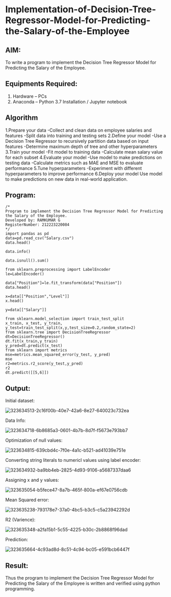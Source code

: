 # Implementation-of-Decision-Tree-Regressor-Model-for-Predicting-the-Salary-of-the-Employee

## AIM:
To write a program to implement the Decision Tree Regressor Model for Predicting the Salary of the Employee.

## Equipments Required:
1. Hardware – PCs
2. Anaconda – Python 3.7 Installation / Jupyter notebook

## Algorithm
1.Prepare your data -Collect and clean data on employee salaries and features -Split data into training and testing sets 2.Define your model -Use a Decision Tree Regressor to recursively partition data based on input features -Determine maximum depth of tree and other hyperparameters 3.Train your model -Fit model to training data -Calculate mean salary value for each subset 4.Evaluate your model -Use model to make predictions on testing data -Calculate metrics such as MAE and MSE to evaluate performance 5.Tune hyperparameters -Experiment with different hyperparameters to improve performance 6.Deploy your model Use model to make predictions on new data in real-world application.

## Program:
```
/*
Program to implement the Decision Tree Regressor Model for Predicting the Salary of the Employee.
Developed by: RAMKUMAR G
RegisterNumber: 212223220084
*/
import pandas as pd
data=pd.read_csv("Salary.csv")
data.head()

data.info()

data.isnull().sum()

from sklearn.preprocessing import LabelEncoder
le=LabelEncoder()

data["Position"]=le.fit_transform(data["Position"])
data.head()

x=data[["Position","Level"]]
x.head()

y=data[["Salary"]]

from sklearn.model_selection import train_test_split
x_train, x_test, y_train, y_test=train_test_split(x,y,test_size=0.2,random_state=2)
from sklearn.tree import DecisionTreeRegressor
dt=DecisionTreeRegressor()
dt.fit(x_train,y_train)
y_pred=dt.predict(x_test)
from sklearn import metrics
mse=metrics.mean_squared_error(y_test, y_pred)
mse
r2=metrics.r2_score(y_test,y_pred)
r2
dt.predict([[5,6]])
```
## Output:

Initial dataset:

![323634513-2c16f00b-40e7-42a6-8e27-640023c732ea](https://github.com/RamkumarGunasekaran/Implementation-of-Decision-Tree-Regressor-Model-for-Predicting-the-Salary-of-the-Employee/assets/144870820/955f5b37-4cdf-4dd9-8cac-ff9b4a811979)

Data Info:

![323634718-6b8685a3-0601-4b7b-8d7f-f5673e793bb7](https://github.com/RamkumarGunasekaran/Implementation-of-Decision-Tree-Regressor-Model-for-Predicting-the-Salary-of-the-Employee/assets/144870820/bb0006e5-a794-48aa-9613-9b7fd893e520)

Optimization of null values:

![323634815-639cbd4c-7f0e-4a1c-b521-ad41039e751e](https://github.com/RamkumarGunasekaran/Implementation-of-Decision-Tree-Regressor-Model-for-Predicting-the-Salary-of-the-Employee/assets/144870820/9668cb97-4421-4223-86e3-b603fe9e4343)

Converting string literals to numericl values using label encoder:

![323634932-ba9bb4eb-2825-4d93-9106-a5687337daa6](https://github.com/RamkumarGunasekaran/Implementation-of-Decision-Tree-Regressor-Model-for-Predicting-the-Salary-of-the-Employee/assets/144870820/3aaf6e9c-a14f-49d4-9b18-d77539aa6f68)

Assigning x and y values:

![323635054-b5fece47-8a7b-465f-800a-ef67e0756cdb](https://github.com/RamkumarGunasekaran/Implementation-of-Decision-Tree-Regressor-Model-for-Predicting-the-Salary-of-the-Employee/assets/144870820/41f0fde4-8dd2-46bb-af31-ac28a1ecac1c)

Mean Squared error:

![323635238-793178e7-37a0-4bc5-b3c5-c5a23942292d](https://github.com/RamkumarGunasekaran/Implementation-of-Decision-Tree-Regressor-Model-for-Predicting-the-Salary-of-the-Employee/assets/144870820/4fe8837d-c973-445c-8827-6afbdbc86141)

R2 (Varience):

![323635348-a2fa15b1-5c55-4225-b30c-2b8868f96dad](https://github.com/RamkumarGunasekaran/Implementation-of-Decision-Tree-Regressor-Model-for-Predicting-the-Salary-of-the-Employee/assets/144870820/dc521da4-ad94-4113-b06c-a5f5489b076e)

Prediction:

![323635664-4c93ad8d-8c51-4c94-bc05-e591bcb6447f](https://github.com/RamkumarGunasekaran/Implementation-of-Decision-Tree-Regressor-Model-for-Predicting-the-Salary-of-the-Employee/assets/144870820/adc091da-5d31-4826-945e-2c10976ae3a8)


## Result:
Thus the program to implement the Decision Tree Regressor Model for Predicting the Salary of the Employee is written and verified using python programming.
